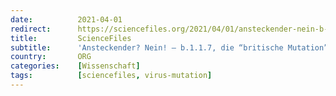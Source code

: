 ```yaml
---
date:          2021-04-01
redirect:      https://sciencefiles.org/2021/04/01/ansteckender-nein-b-1-1-7-die-britische-mutation-widersetzt-sich-den-professionellen-panikverbreitern-neue-forschung/
title:         ScienceFiles
subtitle:      'Ansteckender? Nein! – b.1.1.7, die “britische Mutation” widersetzt sich den professionellen Panikverbreitern [Neue Forschung]'
country:       ORG
categories:    [Wissenschaft]
tags:          [sciencefiles, virus-mutation]
---
```

